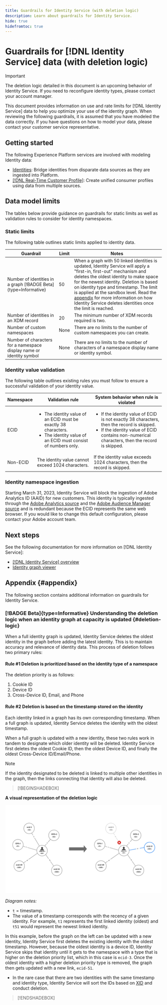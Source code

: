 ```yaml
---
title: Guardrails for Identity Service (with deletion logic)
description: Learn about guardrails for Identity Service.
hide: true
hidefromtoc: true
---
```

# Guardrails for [!DNL Identity Service] data (with deletion logic)

>[!IMPORTANT]
>
>The deletion logic detailed in this document is an upcoming behavior of Identity Service. If you need to reconfigure identity types, please contact your account manager.

This document provides information on use and rate limits for [!DNL Identity Service] data to help you optimize your use of the identity graph. When reviewing the following guardrails, it is assumed that you have modeled the data correctly. If you have questions on how to model your data, please contact your customer service representative.

## Getting started

The following Experience Platform services are involved with modeling Identity data: 

* [Identities](home.md): Bridge identities from disparate data sources as they are ingested into Platform.
* [[!DNL Real-Time Customer Profile]](../profile/home.md): Create unified consumer profiles using data from multiple sources.

## Data model limits

The tables below provide guidance on guardrails for static limits as well as validation rules to consider for identity namespaces.

### Static limits

The following table outlines static limits applied to identity data.

| Guardrail | Limit | Notes |
| --- | --- | --- |
| Number of identities in a graph [!BADGE Beta]{type=Informative} | 50 | When a graph with 50 linked identities is updated, Identity Service will apply a "first-in, first-out" mechanism and deletes the oldest identity to make space for the newest identity. Deletion is based on identity type and timestamp. The limit is applied at the sandbox level. Read the [appendix](#appendix) for more information on how Identity Service deletes identities once the limit is reached. |
| Number of identities in an XDM record | 20 | The minimum number of XDM records required is two. |
| Number of custom namespaces | None | There are no limits to the number of custom namespaces you can create. |
| Number of characters for a namespace display name or identity symbol | None | There are no limits to the number of characters of a namespace display name or identity symbol. |

### Identity value validation

The following table outlines existing rules you must follow to ensure a successful validation of your identity value.

| Namespace | Validation rule | System behavior when rule is violated |
| --- | --- | --- |
| ECID | <ul><li>The identity value of an ECID must be exactly 38 characters.</li><li>The identity value of an ECID must consist of numbers only.</li></ul> | <ul><li>If the identity value of ECID is not exactly 38 characters, then the record is skipped.</li><li>If the identity value of ECID contains non-numerical characters, then the record is skipped.</li></ul> |
| Non-ECID | The identity value cannot exceed 1024 characters. | If the identity value exceeds 1024 characters, then the record is skipped. |

### Identity namespace ingestion

Starting March 31, 2023, Identity Service will block the ingestion of Adobe Analytics ID (AAID) for new customers. This identity is typically ingested through the [Adobe Analytics source](../sources/connectors/adobe-applications/analytics.md) and the [Adobe Audience Manager source](../sources//connectors/adobe-applications/audience-manager.md) and is redundant because the ECID represents the same web browser. If you would like to change this default configuration, please contact your Adobe account team.

## Next steps

See the following documentation for more information on [!DNL Identity Service]:

* [[!DNL Identity Service] overview](home.md)
* [Identity graph viewer](ui/identity-graph-viewer.md)

## Appendix {#appendix}

The following section contains additional information on guardrails for Identity Service.

### [!BADGE Beta]{type=Informative} Understanding the deletion logic when an identity graph at capacity is updated {#deletion-logic}

When a full identity graph is updated, Identity Service deletes the oldest identity in the graph before adding the latest identity. This is to maintain accuracy and relevance of identity data. This process of deletion follows two primary rules:

#### Rule #1 Deletion is prioritized based on the identity type of a namespace

The deletion priority is as follows:

1. Cookie ID
2. Device ID
3. Cross-Device ID, Email, and Phone

#### Rule #2 Deletion is based on the timestamp stored on the identity

Each identity linked in a graph has its own corresponding timestamp. When a full graph is updated, Identity Service deletes the identity with the oldest timestamp.

When a full graph is updated with a new identity, these two rules work in tandem to designate which older identity will be deleted. Identity Service first deletes the oldest Cookie ID, then the oldest Device ID, and finally the oldest Cross-Device ID/Email/Phone. 

>[!NOTE]
>
>If the identity designated to be deleted is linked to multiple other identities in the graph, then the links connecting that identity will also be deleted.

>[!BEGINSHADEBOX]

**A visual representation of the deletion logic**

![An example of the oldest identity being deleted to accommodate the latest identity](./images/graph-limits-v3.png)

*Diagram notes:*

* `t` = timestamp. 
* The value of a timestamp corresponds with the recency of a given identity. For example, `t1` represents the first linked identity (oldest) and `t51` would represent the newest linked identity.

In this example, before the graph on the left can be updated with a new identity, Identity Service first deletes the existing identity with the oldest timestamp. However, because the oldest identity is a device ID, Identity Service skips that identity until it gets to the namespace with a type that is higher on the deletion priority list, which in this case is `ecid-3`. Once the oldest identity with a higher deletion priority type is removed, the graph then gets updated with a new link, `ecid-51`.

* In the rare case that there are two identities with the same timestamp and identity type, Identity Service will sort the IDs based on [XID](./api/list-native-id.md) and conduct deletion.



>[!ENDSHADEBOX]
